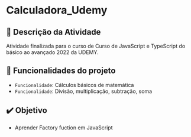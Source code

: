 # Calculadora_Udemy

## :page_facing_up: Descrição da Atividade

Atividade finalizada para o curso de Curso de JavaScript e TypeScript do básico ao avançado 2022 da UDEMY. <br>

## :hammer: Funcionalidades do projeto

- `Funcionalidade`: Cálculos básicos de matemática
- `Funcionalidade`: Divisão, multiplicação, subtração, soma

## :heavy_check_mark: Objetivo

- Aprender Factory fuction em JavaScript


